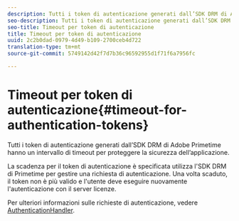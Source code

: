 ```yaml
---
description: Tutti i token di autenticazione generati dall’SDK DRM di Adobe Primetime hanno un intervallo di timeout per proteggere la sicurezza dell’applicazione.
seo-description: Tutti i token di autenticazione generati dall’SDK DRM di Adobe Primetime hanno un intervallo di timeout per proteggere la sicurezza dell’applicazione.
seo-title: Timeout per token di autenticazione
title: Timeout per token di autenticazione
uuid: 2c2b0dad-0979-4d49-b109-2700ceb4d722
translation-type: tm+mt
source-git-commit: 5749142d42f7d7b36c96592955d1f71f6a7956fc

---
```



# Timeout per token di autenticazione{#timeout-for-authentication-tokens}

Tutti i token di autenticazione generati dall’SDK DRM di Adobe Primetime hanno un intervallo di timeout per proteggere la sicurezza dell’applicazione.

La scadenza per il token di autenticazione è specificata utilizza l&#39;SDK DRM di Primetime per gestire una richiesta di autenticazione. Una volta scaduto, il token non è più valido e l&#39;utente deve eseguire nuovamente l&#39;autenticazione con il server licenze.

Per ulteriori informazioni sulle richieste di autenticazione, vedere [AuthenticationHandler](https://help.adobe.com/en_US/primetime/api/drm-apis/server/javadocs-flashaccess-pro/com/adobe/flashaccess/sdk/protocol/authentication/AuthenticationHandler.html).
